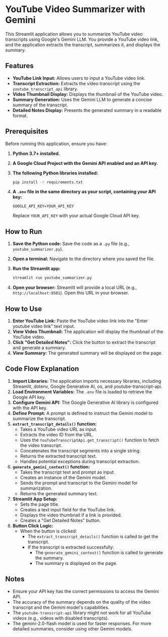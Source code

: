 # YouTube Video Summarizer with Gemini

This Streamlit application allows you to summarize YouTube video transcripts using Google's Gemini LLM. You provide a YouTube video link, and the application extracts the transcript, summarizes it, and displays the summary.

## Features

* **YouTube Link Input:** Allows users to input a YouTube video link.
* **Transcript Extraction:** Extracts the video transcript using the `youtube_transcript_api` library.
* **Video Thumbnail Display:** Displays the thumbnail of the YouTube video.
* **Summary Generation:** Uses the Gemini LLM to generate a concise summary of the transcript.
* **Detailed Notes Display:** Presents the generated summary in a readable format.

## Prerequisites

Before running this application, ensure you have:

1.  **Python 3.7+ installed.**
2.  **A Google Cloud Project with the Gemini API enabled and an API key.**
3.  **The following Python libraries installed:**

    ```bash
    pip install -r requirements.txt
    ```

4.  **A `.env` file in the same directory as your script, containing your API key:**

    ```
    GOOGLE_API_KEY=YOUR_API_KEY
    ```

    Replace `YOUR_API_KEY` with your actual Google Cloud API key.

## How to Run

1.  **Save the Python code:** Save the code as a `.py` file (e.g., `youtube_summarizer.py`).
2.  **Open a terminal:** Navigate to the directory where you saved the file.
3.  **Run the Streamlit app:**

    ```bash
    streamlit run youtube_summarizer.py
    ```

4.  **Open your browser:** Streamlit will provide a local URL (e.g., `http://localhost:8501`). Open this URL in your browser.

## How to Use

1.  **Enter YouTube Link:** Paste the YouTube video link into the "Enter youtube video link" text input.
2.  **View Video Thumbnail:** The application will display the thumbnail of the YouTube video.
3.  **Click "Get Detailed Notes":** Click the button to extract the transcript and generate a summary.
4.  **View Summary:** The generated summary will be displayed on the page.

## Code Flow Explanation

1.  **Import Libraries:** The application imports necessary libraries, including Streamlit, dotenv, Google Generative AI, os, and youtube-transcript-api.
2.  **Load Environment Variables:** The `.env` file is loaded to retrieve the Google API key.
3.  **Configure Gemini API:** The Google Generative AI library is configured with the API key.
4.  **Define Prompt:** A prompt is defined to instruct the Gemini model to summarize the transcript.
5.  **`extract_transcript_details()` function:**
    * Takes a YouTube video URL as input.
    * Extracts the video ID from the URL.
    * Uses the `YouTubeTranscriptApi.get_transcript()` function to fetch the video transcript.
    * Concatenates the transcript segments into a single string.
    * Returns the extracted transcript text.
    * Handles potential exceptions during transcript extraction.
6.  **`generate_gemini_context()` function:**
    * Takes the transcript text and prompt as input.
    * Creates an instance of the Gemini model.
    * Sends the prompt and transcript to the Gemini model for summarization.
    * Returns the generated summary text.
7.  **Streamlit App Setup:**
    * Sets the page title.
    * Creates a text input field for the YouTube link.
    * Displays the video thumbnail if a link is provided.
    * Creates a "Get Detailed Notes" button.
8.  **Button Click Logic:**
    * When the button is clicked:
        * The `extract_transcript_details()` function is called to get the transcript.
        * If the transcript is extracted successfully:
            * The `generate_gemini_context()` function is called to generate the summary.
            * The summary is displayed on the page.

## Notes

* Ensure your API key has the correct permissions to access the Gemini API.
* The accuracy of the summary depends on the quality of the video transcript and the Gemini model's capabilities.
* The `youtube-transcript-api` library might not work for all YouTube videos (e.g., videos with disabled transcripts).
* The gemini-2.0-flash model is used for faster responses. For more detailed summaries, consider using other Gemini models.